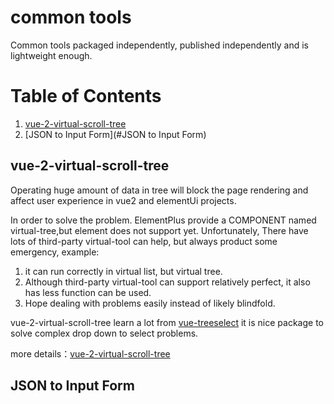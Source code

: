 # common tools

[//]: # (工作以来常用的经验性工具，单独打包、单独发布、足够轻量。)
Common tools packaged independently, published independently and is lightweight enough.

# Table of Contents
1. [vue-2-virtual-scroll-tree](#vue-2-virtual-scroll-tree)
2. [JSON to Input Form](#JSON to Input Form)

## vue-2-virtual-scroll-tree

[//]: # (在Vue2和ElementUi项目中，如果处理数据量庞大的树形结构，会导致操作卡顿，影响用户体验。)
Operating huge amount of data in tree will block the page rendering and affect user experience in vue2 and elementUi projects.

[//]: # (为了解决这个问题，ElementPlus中提供了virtual tree选项，但element中暂时不支持。不过好在存在着一些第三方虚拟树可供选择，但存在着一些问题：)
[//]: # (1. 对虚拟列表支持的很好，但虚拟树支持存在较多缺陷)
[//]: # (2. 尽管有一些第三方组件可以支持虚拟树，但对虚拟树可支持的操作有限)
[//]: # (3. 希望面对问题的时候，不至于处于抓瞎的情景)
In order to solve the problem. ElementPlus provide a COMPONENT named virtual-tree,but element does not support yet.
Unfortunately, There have lots of third-party virtual-tool can help, but always product some emergency, example:
1. it can run correctly in virtual list, but virtual tree.
2. Although third-party virtual-tool can support relatively perfect, it also has less function can be used.
3. Hope dealing with problems easily instead of likely blindfold.

[//]: # (为此，实现了vue-2-virtual-scroll-tree，其极大的借鉴了[vue-treeselect]&#40;https://vue-treeselect.js.org/&#41;，当然后续也会推出虚拟下拉选择树的——其不支持虚拟树。)
vue-2-virtual-scroll-tree learn a lot from [vue-treeselect](https://vue-treeselect.js.org/)  it is nice package to solve complex drop down to select problems. 

more details：[vue-2-virtual-scroll-tree](./packages/virtual-tree/README.md)

## JSON to Input Form


